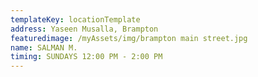 ```yaml
---
templateKey: locationTemplate
address: Yaseen Musalla, Brampton
featuredimage: /myAssets/img/brampton main street.jpg
name: SALMAN M.
timing: SUNDAYS 12:00 PM - 2:00 PM
---
```

